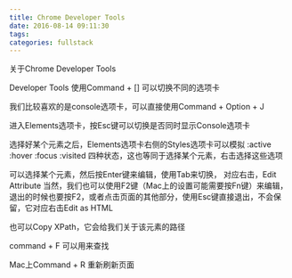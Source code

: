 ```yaml
---
title: Chrome Developer Tools
date: 2016-08-14 09:11:30
tags:
categories: fullstack
---
```


关于Chrome Developer Tools

Developer Tools
使用Command + [] 可以切换不同的选项卡

我们比较喜欢的是console选项卡，可以直接使用Command + Option + J

进入Elements选项卡，按Esc键可以切换是否同时显示Console选项卡


选择好某个元素之后，Elements选项卡右侧的Styles选项卡可以模拟
:active
:hover
:focus
:visited
四种状态，这也等同于选择某个元素，右击选择这些选项

可以选择某个元素，然后按Enter键来编辑，使用Tab来切换， 对应右击，Edit Attribute
当然，我们也可以使用F2键（Mac上的设置可能需要按Fn键）来编辑，退出的时候也要按F2，或者点击页面的其他部分，使用Esc键直接退出，不会保留，它对应右击Edit as HTML

也可以Copy XPath，它会给我们关于该元素的路径

command + F 可以用来查找

Mac上Command + R 重新刷新页面
